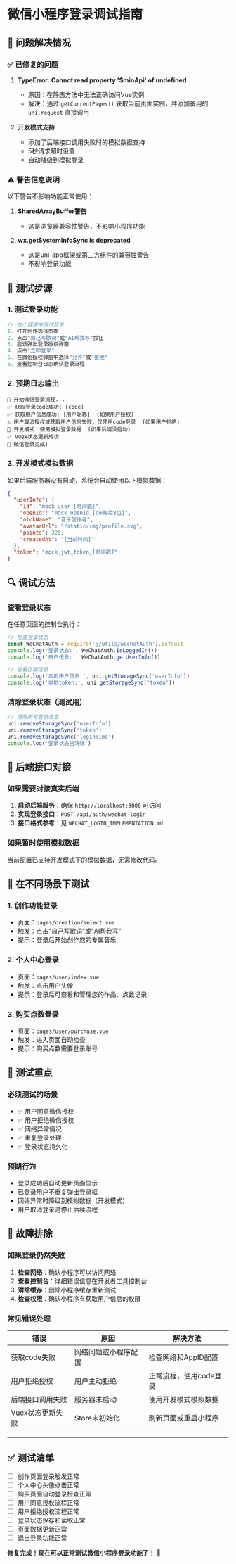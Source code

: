 # 微信小程序登录调试指南

## 🔧 问题解决情况

### ✅ 已修复的问题

1. **TypeError: Cannot read property '$minApi' of undefined**
   - 原因：在静态方法中无法正确访问Vue实例
   - 解决：通过 `getCurrentPages()` 获取当前页面实例，并添加备用的 `uni.request` 直接调用

2. **开发模式支持**
   - 添加了后端接口调用失败时的模拟数据支持
   - 5秒请求超时设置
   - 自动降级到模拟登录

### ⚠️ 警告信息说明

以下警告不影响功能正常使用：

1. **SharedArrayBuffer警告**
   - 这是浏览器兼容性警告，不影响小程序功能
   
2. **wx.getSystemInfoSync is deprecated**
   - 这是uni-app框架或第三方组件的兼容性警告
   - 不影响登录功能

## 🧪 测试步骤

### 1. 测试登录功能

```javascript
// 在小程序中测试登录
1. 打开创作选择页面
2. 点击"自己写歌词"或"AI帮我写"按钮
3. 应该弹出登录授权弹窗
4. 点击"立即登录"
5. 在微信授权弹窗中选择"允许"或"拒绝"
6. 查看控制台日志确认登录流程
```

### 2. 预期日志输出

```
🔐 开始微信登录流程...
✅ 获取登录code成功: [code]
✅ 获取用户信息成功: [用户昵称]  (如果用户授权)
⚠️ 用户取消授权或获取用户信息失败，仅使用code登录  (如果用户拒绝)
🔧 开发模式：使用模拟登录数据  (如果后端没启动)
✅ Vuex状态更新成功
🎉 微信登录完成!
```

### 3. 开发模式模拟数据

如果后端服务器没有启动，系统会自动使用以下模拟数据：

```json
{
  "userInfo": {
    "id": "mock_user_[时间戳]",
    "openId": "mock_openid_[code后8位]",
    "nickName": "音乐创作者",
    "avatarUrl": "/static/img/profile.svg",
    "points": 320,
    "createdAt": "[当前时间]"
  },
  "token": "mock_jwt_token_[时间戳]"
}
```

## 🔍 调试方法

### 查看登录状态

在任意页面的控制台执行：

```javascript
// 检查登录状态
const WeChatAuth = require('@/utils/wechatAuth').default
console.log('登录状态:', WeChatAuth.isLoggedIn())
console.log('用户信息:', WeChatAuth.getUserInfo())

// 查看存储信息
console.log('本地用户信息:', uni.getStorageSync('userInfo'))
console.log('本地token:', uni.getStorageSync('token'))
```

### 清除登录状态（测试用）

```javascript
// 清除所有登录信息
uni.removeStorageSync('userInfo')
uni.removeStorageSync('token')
uni.removeStorageSync('loginTime')
console.log('登录状态已清除')
```

## 🚀 后端接口对接

### 如果需要对接真实后端

1. **启动后端服务**：确保 `http://localhost:3000` 可访问
2. **实现登录接口**：`POST /api/auth/wechat-login`
3. **接口格式参考**：见 `WECHAT_LOGIN_IMPLEMENTATION.md`

### 如果暂时使用模拟数据

当前配置已支持开发模式下的模拟数据，无需修改代码。

## 📱 在不同场景下测试

### 1. 创作功能登录
- 页面：`pages/creation/select.vue`
- 触发：点击"自己写歌词"或"AI帮我写"
- 提示：登录后开始创作您的专属音乐

### 2. 个人中心登录
- 页面：`pages/user/index.vue`
- 触发：点击用户头像
- 提示：登录后可查看和管理您的作品、点数记录

### 3. 购买点数登录
- 页面：`pages/user/purchase.vue`
- 触发：进入页面自动检查
- 提示：购买点数需要登录账号

## 🎯 测试重点

### 必须测试的场景
- ✅ 用户同意微信授权
- ✅ 用户拒绝微信授权
- ✅ 网络异常情况
- ✅ 重复登录处理
- ✅ 登录状态持久化

### 预期行为
- 登录成功后自动更新页面显示
- 已登录用户不重复弹出登录框
- 网络异常时降级到模拟数据（开发模式）
- 用户取消登录时停止后续流程

## 🔧 故障排除

### 如果登录仍然失败

1. **检查网络**：确认小程序可以访问网络
2. **查看控制台**：详细错误信息在开发者工具控制台
3. **清除缓存**：删除小程序缓存重新测试
4. **检查权限**：确认小程序有获取用户信息的权限

### 常见错误处理

| 错误 | 原因 | 解决方法 |
|------|------|----------|
| 获取code失败 | 网络问题或小程序配置 | 检查网络和AppID配置 |
| 用户拒绝授权 | 用户主动拒绝 | 正常流程，使用code登录 |
| 后端接口调用失败 | 服务器未启动 | 使用开发模式模拟数据 |
| Vuex状态更新失败 | Store未初始化 | 刷新页面或重启小程序 |

---

## ✅ 测试清单

- [ ] 创作页面登录触发正常
- [ ] 个人中心头像点击正常  
- [ ] 购买页面自动登录检查正常
- [ ] 用户同意授权流程正常
- [ ] 用户拒绝授权流程正常
- [ ] 登录状态保存和读取正常
- [ ] 页面数据更新正常
- [ ] 退出登录功能正常

**修复完成！现在可以正常测试微信小程序登录功能了！** 🎉
